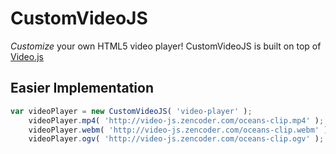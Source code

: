 # CustomVideoJS
*Customize* your own HTML5 video player! CustomVideoJS is built on top of [Video.js](http://videojs.com) 

## Easier Implementation
```javascript
var videoPlayer = new CustomVideoJS( 'video-player' );
    videoPlayer.mp4( 'http://video-js.zencoder.com/oceans-clip.mp4' );
    videoPlayer.webm( 'http://video-js.zencoder.com/oceans-clip.webm' );
    videoPlayer.ogv( 'http://video-js.zencoder.com/oceans-clip.ogv' );
```
